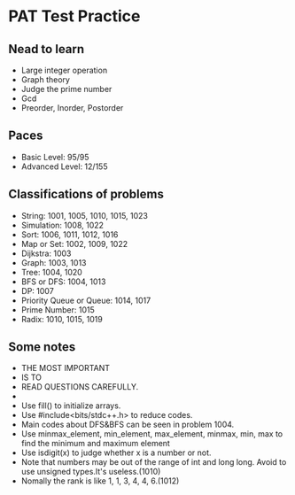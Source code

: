 # PAT Test Practice

## Nead to learn
* Large integer operation
* Graph theory
* Judge the prime number
* Gcd
* Preorder, Inorder, Postorder

## Paces
* Basic Level: 95/95
* Advanced Level: 12/155

## Classifications of problems 
* String: 1001, 1005, 1010, 1015, 1023
* Simulation: 1008, 1022
* Sort: 1006, 1011, 1012, 1016
* Map or Set: 1002, 1009, 1022
* Dijkstra: 1003
* Graph: 1003, 1013
* Tree: 1004, 1020
* BFS or DFS: 1004, 1013
* DP: 1007
* Priority Queue or Queue: 1014, 1017
* Prime Number: 1015
* Radix: 1010, 1015, 1019

## Some notes
* THE MOST IMPORTANT 
* IS TO 
* READ QUESTIONS CAREFULLY.
* 
* Use fill() to initialize arrays.
* Use #include<bits/stdc++.h> to reduce codes.
* Main codes about DFS&BFS can be seen in problem 1004.
* Use minmax_element, min_element, max_element, minmax, min, max to find the minimum and maximum element
* Use isdigit(x) to judge whether x is a number or not.
* Note that numbers may be out of the range of int and long long. Avoid to use unsigned types.It's useless.(1010)
* Nomally the rank is like 1, 1, 3, 4, 4, 6.(1012)

  
  
